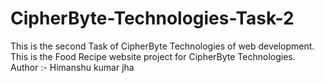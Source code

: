 # CipherByte-Technologies-Task-2
This is the second Task of CipherByte Technologies of web development.
<br>
This is the Food Recipe website project for CipherByte Technologies.
<br>
Author :- Himanshu kumar jha
